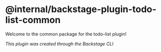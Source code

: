 # @internal/backstage-plugin-todo-list-common

Welcome to the common package for the todo-list plugin!

_This plugin was created through the Backstage CLI_
